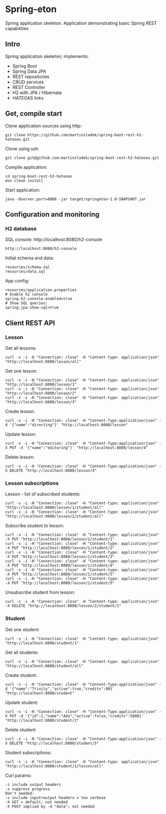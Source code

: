 # Spring-eton
Spring application skeleton.
Application demonstrating basic Spring REST capabilities


## Intro
Spring application skeleton; implements:
* Spring Boot
* Spring Data JPA
* REST repositories
* CRUD services
* REST Controller
* H2 with JPA / Hibernate
* HATEOAS links


## Get, compile start

Clone application sources using http:
```
git clone https://github.com/martinsladek/spring-boot-rest-h2-hateoas.git
```

Clone using ssh:
```
git clone git@github.com:martinsladek/spring-boot-rest-h2-hateoas.git
```

Compile application:
```
cd spring-boot-rest-h2-hateoas
mvn clean install
```

Start application:
```
java -Dserver.port=8080 -jar target/springeton-1.0-SNAPSHOT.jar
```


## Configuration and monitoring
### H2 database

SQL console:
http://localhost:8080/h2-console
```
http://localhost:8080/h2-console
```

Initial schema and data:
```
resources/schema.sql
resources/data.sql
```

App config:
```
resources/application.properties
# Enable h2 console
spring.h2.console.enabled=true
# Show SQL queries:
spring.jpa.show-sql=true
```


## Client REST API
### Lesson

Get all lessons:
```
curl -s -i -H "Connection: close" -H "Content-type: application/json" "http://localhost:8080/lesson/all"
```

Get one lesson:
```
curl -s -i -H "Connection: close" -H "Content-type: application/json" "http://localhost:8080/lesson/1"
curl -s -i -H "Connection: close" -H "Content-type: application/json" "http://localhost:8080/lesson/2"
curl -s -i -H "Connection: close" -H "Content-type: application/json" "http://localhost:8080/lesson/3"
```

Create lesson:
```
curl -s -i -H "Connection: close" -H "Content-Type:application/json" -d '{"name":"directing"}' "http://localhost:8080/lesson"
```

Update lesson:
```
curl -s -i -H "Connection: close" -H "Content-Type:application/json" -X PUT -d '{"name":"editoring"}' "http://localhost:8080/lesson/4"
```

Delete lesson:
```
curl -s -i -H "Connection: close" -H "Content-Type:application/json" -X DELETE "http://localhost:8080/lesson/4"
```


### Lesson subscriptions

Lesson - list of subscribed students:
```
curl -s -i -H "Connection: close" -H "Content-type: application/json" "http://localhost:8080/lesson/1/student/all"
curl -s -i -H "Connection: close" -H "Content-type: application/json" "http://localhost:8080/lesson/2/student/all"
```

Subscribe student to lesson:
```
curl -s -i -H "Connection: close" -H "Content-type: application/json" -X PUT "http://localhost:8080/lesson/2/student/1"
curl -s -i -H "Connection: close" -H "Content-type: application/json" -X PUT "http://localhost:8080/lesson/1/student/2"
curl -s -i -H "Connection: close" -H "Content-type: application/json" -X PUT "http://localhost:8080/lesson/1/student/3"
curl -s -i -H "Connection: close" -H "Content-type: application/json" -X PUT "http://localhost:8080/lesson/1/student/4"
curl -s -i -H "Connection: close" -H "Content-type: application/json" -X PUT "http://localhost:8080/lesson/1/student/5"
curl -s -i -H "Connection: close" -H "Content-type: application/json" -X PUT "http://localhost:8080/lesson/1/student/5"
```

Unsubscribe student from lesson:
```
curl -s -i -H "Connection: close" -H "Content-type: application/json" -X DELETE "http://localhost:8080/lesson/2/student/1"
```


### Student

Get one student:
```
curl -s -i -H "Connection: close" -H "Content-type: application/json" "http://localhost:8080/student/1"
```

Get all students:
```
curl -s -i -H "Connection: close" -H "Content-type: application/json" "http://localhost:8080/student/all"
```

Create student:
```
curl -s -i -H "Connection: close" -H "Content-Type:application/json" -d '{"name":"Trinity","active":true,"credits":80}' "http://localhost:8080/student"
```

Update student:
```
curl -s -i -H "Connection: close" -H "Content-Type:application/json" -X PUT -d '{"id":1,"name":"Ada","active":false,"credits":5000}' "http://localhost:8080/student/1"
```

Delete student:
```
curl -s -i -H "Connection: close" -H "Content-Type:application/json" -X DELETE "http://localhost:8080/student/5"
```

Student subscriptions:
```
curl -s -i -H "Connection: close" -H "Content-type: application/json" "http://localhost:8080/student/1/lesson/all"
```

Curl params:
```
-i include output headers
-s suppress progress
Don't needed:
-v include input+output headers = too verbose
-X GET = default; not needed
-X POST implied by -d "data"; not needed
```
